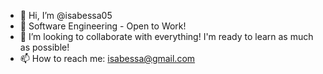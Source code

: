 - 👋 Hi, I’m @isabessa05
- 🌱 Software Engineering - Open to Work!
- 💞️ I’m looking to collaborate with everything! I'm ready to learn as much as possible!
- 📫 How to reach me: isabessa@gmail.com 

